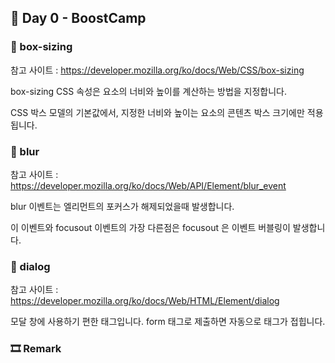 ## 📕 Day 0 - BoostCamp

### 📘 box-sizing

참고 사이트 : https://developer.mozilla.org/ko/docs/Web/CSS/box-sizing

box-sizing CSS 속성은 요소의 너비와 높이를 계산하는 방법을 지정합니다.

CSS 박스 모델의 기본값에서, 지정한 너비와 높이는 요소의 콘텐츠 박스 크기에만 적용됩니다.

### 📘 blur

참고 사이트 : https://developer.mozilla.org/ko/docs/Web/API/Element/blur_event

blur 이벤트는 엘리먼트의 포커스가 해제되었을때 발생합니다. 

이 이벤트와 focusout 이벤트의 가장 다른점은 focusout 은 이벤트 버블링이 발생합니다.

### 📘 dialog

참고 사이트 : https://developer.mozilla.org/ko/docs/Web/HTML/Element/dialog

모달 창에 사용하기 편한 태그입니다. form 태그로 제출하면 자동으로 태그가 접힙니다.

### 🎞 Remark
